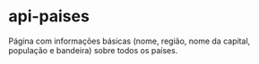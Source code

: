 # api-paises
Página com informações básicas (nome, região, nome da capital, população e bandeira) sobre todos os países.
